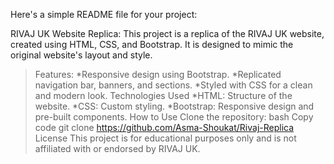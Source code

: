 
Here's a simple README file for your project:

RIVAJ UK Website Replica:
This project is a replica of the RIVAJ UK website, created using HTML, CSS, and Bootstrap. It is designed to mimic the original website's layout and style.

>Features:
*Responsive design using Bootstrap.
*Replicated navigation bar, banners, and sections.
*Styled with CSS for a clean and modern look.
>Technologies Used
*HTML: Structure of the website.
*CSS: Custom styling.
*Bootstrap: Responsive design and pre-built components.
>How to Use
Clone the repository:
bash
Copy code
git clone https://github.com/Asma-Shoukat/Rivaj-Replica
>License
This project is for educational purposes only and is not affiliated with or endorsed by RIVAJ UK.








